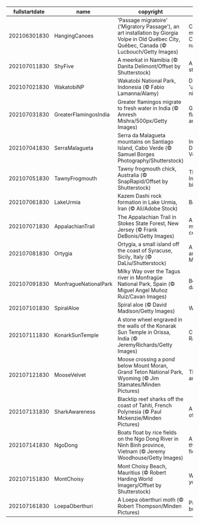|fullstartdate|name|copyright|title|image|
|--|--|--|--|--|
202106301830|HangingCanoes|'Passage migratoire' ('Migratory Passage'), an art installation by Giorgia Volpe in Old Québec City, Québec, Canada (© Lucbouch/Getty Images)|Celebrating migrations on Canada's national day|![](/en-IN/2021/07/202106301830HangingCanoes.jpg)|
202107011830|ShyFive|A meerkat in Namibia (© Danita Delimont/Offset by Shutterstock)|A meerkat stands alone|![](/en-IN/2021/07/202107011830ShyFive.jpg)|
202107021830|WakatobiNP|Wakatobi National Park, Indonesia (© Fabio Lamanna/Alamy)|Diving into the 'underwater nirvana'|![](/en-IN/2021/07/202107021830WakatobiNP.jpg)|
202107031830|GreaterFlamingosIndia|Greater flamingos migrate to fresh water in India (© Amresh Mishra/500px/Getty Images)|Greater flamingos arrived in India|![](/en-IN/2021/07/202107031830GreaterFlamingosIndia.jpg)|
202107041830|SerraMalagueta|Serra da Malagueta mountains on Santiago Island, Cabo Verde (© Samuel Borges Photography/Shutterstock)|Independence Day in Cabo Verde|![](/en-IN/2021/07/202107041830SerraMalagueta.jpg)|
202107051830|TawnyFrogmouth|Tawny frogmouth chick, Australia (© SnapRapid/Offset by Shutterstock)|The most Instagrammable bird?|![](/en-IN/2021/07/202107051830TawnyFrogmouth.jpg)|
202107061830|LakeUrmia|Kazem Dashi rock formation in Lake Urmia, Iran (© Ali/Adobe Stock)|Back on the rise|![](/en-IN/2021/07/202107061830LakeUrmia.jpg)|
202107071830|AppalachianTrail|The Appalachian Trail in Stokes State Forest, New Jersey (© Frank DeBonis/Getty Images)|A storied trail marks a century|![](/en-IN/2021/07/202107071830AppalachianTrail.jpg)|
202107081830|Ortygia|Ortygia, a small island off the coast of Syracuse, Sicily, Italy (© DaLiu/Shutterstock)|A center of antiquity on the Mediterranean|![](/en-IN/2021/07/202107081830Ortygia.jpg)|
202107091830|MonfragueNationalPark|Milky Way over the Tagus river in Monfragüe National Park, Spain (© Miguel Angel Muñoz Ruiz/Cavan Images)|Beautiful sights, day or night|![](/en-IN/2021/07/202107091830MonfragueNationalPark.jpg)|
202107101830|SpiralAloe|Spiral aloe (© David Madison/Getty Images)|Why, aloe there|![](/en-IN/2021/07/202107101830SpiralAloe.jpg)|
202107111830|KonarkSunTemple|A stone wheel engraved in the walls of the Konarak Sun Temple in Orissa, India (© JeremyRichards/Getty Images)|Celebrating Ratha Yatra|![](/en-IN/2021/07/202107111830KonarkSunTemple.jpg)|
202107121830|MooseVelvet|Moose crossing a pond below Mount Moran, Grand Teton National Park, Wyoming (© Jim Stamates/Minden Pictures)|Through an artist's eyes|![](/en-IN/2021/07/202107121830MooseVelvet.jpg)|
202107131830|SharkAwareness|Blacktip reef sharks off the coast of Tahiti, French Polynesia (© Paul Mckenzie/Minden Pictures)|A different view of sharks|![](/en-IN/2021/07/202107131830SharkAwareness.jpg)|
202107141830|NgoDong|Boats float by rice fields on the Ngo Dong River in Ninh Binh province, Vietnam (© Jeremy Woodhouse/Getty Images)|A river runs through rice fields|![](/en-IN/2021/07/202107141830NgoDong.jpg)|
202107151830|MontChoisy|Mont Choisy Beach, Mauritius (© Robert Harding World Imagery/Offset by Shutterstock)|Whatever floats your boat|![](/en-IN/2021/07/202107151830MontChoisy.jpg)|
202107161830|LoepaOberthuri|A Loepa oberthuri moth (© Robert Thompson/Minden Pictures)|Pretty, pretty… butterfly?|![](/en-IN/2021/07/202107161830LoepaOberthuri.jpg)|
